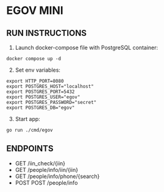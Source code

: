 # EGOV MINI

## RUN INSTRUCTIONS

1. Launch docker-compose file with PostgreSQL container:

```
docker compose up -d
```

2. Set env variables:

```
export HTTP_PORT=8080
export POSTGRES_HOST="localhost"
export POSTGRES_PORT=5432
export POSTGRES_USER="egov"
export POSTGRES_PASSWORD="secret"
export POSTGRES_DB="egov"
```

3. Start app:
```
go run ./cmd/egov
```

## ENDPOINTS

- GET /iin_check/{iin}
- GET /people/info/iin/{iin}
- GET /people/info/phone/{search}
- POST POST /people/info
